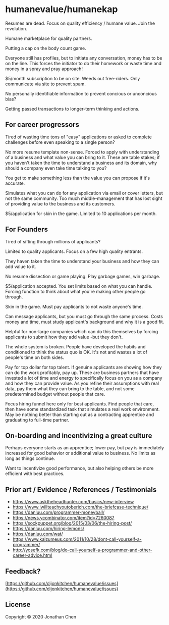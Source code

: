 # humanevalue/humanekap

Resumes are dead.
Focus on quality efficiency / humane value. 
Join the revolution. 

Humane marketplace for quality partners.

Putting a cap on the body count game.

Everyone still has profiles,
but to initiate any conversation,
money has to be on the line. 
This forces the initiator 
to do their homework
or waste time and money
in a spray and pray approach!

$5/month subscription to be on site. 
Weeds out free-riders. 
Only communicate via site
to prevent spam.

No personally identifiable information
to prevent concious or unconcious bias?

Getting passed transactions 
to longer-term thinking and actions.

## For career progressors

Tired of wasting time
tons of "easy" applications
or asked to complete challenges 
before even speaking to a single person?

No more resume template non-sense. 
Forced to apply with understanding of a business
and what value you can bring to it. 
These are table stakes;
if you haven't taken the time to understand
a business and its domain,
why should a company even take time talking to you?

You get to make something less than the value
you can propose if it's accurate. 

Simulates what you can do 
for any application via
email or cover letters,
but not the same community. 
Too much middle-management
that has lost sight of 
providing value to the business
and its customers. 

$5/application for skin in the game. 
Limited to 10 applications per month.

## For Founders

Tired of sifting through millions of applicants? 

Limited to quality applicants. 
Focus on a few high quality entrants. 

They haven taken the time to understand your business
and how they can add value to it. 

No resume dissection or game playing. 
Play garbage games, win garbage. 

$5/application accepted. 
You set limits based on what you can handle.
Forcing function to think about what you're 
making other people go through. 

Skin in the game. 
Must pay applicants to not waste anyone's time.

Can message applicants,
but you must go through the same process.
Costs money and time,
must study applicant's background
and why it is a good fit. 

Helpful for non-large companies
which can do this themselves
by forcing applicants
to submit how they add value
-but they don't. 

The whole system is broken. 
People have developed the habits
and conditioned to think the status quo is OK. 
It's not and wastes a lot of people's time
on both sides. 

Pay for top dollar
for top talent. 
If genuine applicants are showing
how they can do the work profitably,
pay up. 
These are business partners 
that have invested a lot of
time and energy
to specifically focus on 
you as a company and how they can 
provide value. 
As you refine their assumptions 
with real data, 
pay them what they can 
bring to the table, 
and not some predetermined 
budget without people that care.

Focus hiring funnel here only
for best applicants. 
Find people that care,
then have some standardized task
that simulates a real work environment. 
May be nothing better than 
starting out as a contracting apprentice
and graduating to full-time partner. 

## On-boarding and incentivizing a great culture

Perhaps everyone starts as
an apprentice;
lower pay, 
but pay is immediately increased 
for good behavior
or additional value to business.
No limits as long as things continue. 

Want to incentivize 
good performance,
but also helping others 
be more efficient
with best practices. 

## Prior art / Evidence / References / Testimonials

* https://www.asktheheadhunter.com/basics/new-interview
* https://www.iwillteachyoutoberich.com/the-briefcase-technique/
* https://danluu.com/programmer-moneyball/
* https://news.ycombinator.com/item?id=7260087
* https://sockpuppet.org/blog/2015/03/06/the-hiring-post/
* https://danluu.com/hiring-lemons/
* https://danluu.com/wat/
* https://www.kalzumeus.com/2011/10/28/dont-call-yourself-a-programmer/
* http://yosefk.com/blog/do-call-yourself-a-programmer-and-other-career-advice.html

## Feedback?

[https://github.com/dijonkitchen/humanevalue/issues](https://github.com/dijonkitchen/humanevalue/issues)

## License

Copyright © 2020 Jonathan Chen
